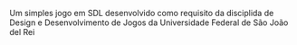 Um simples jogo em SDL desenvolvido como requisito da disciplida de Design e Desenvolvimento de Jogos da Universidade Federal de São João del Rei